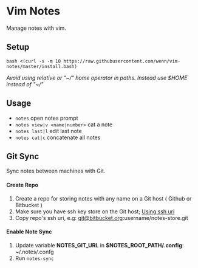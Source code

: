 # Vim Notes
Manage notes with vim.

## Setup
`bash <(curl -s -m 10 https://raw.githubusercontent.com/wenn/vim-notes/master/install.bash)`

_Avoid using relative or "~/" home operator in paths. Instead use $HOME instead of "~/"_

## Usage
- `notes` open notes prompt
- `notes view|v <name|number>` cat a note
- `notes last|l` edit last note
- `notes cat|c` concatenate all notes

## Git Sync
Sync notes between machines with Git.


#### Create Repo

1. Create a repo for storing notes with any name on a Git host ( Github or Bitbucket )
2. Make sure you have ssh key store on the Git host; [Using ssh uri](https://help.github.com/articles/generating-an-ssh-key/)
3. Copy repo's ssh uri, e.g: git@bitbucket.org:username/notes-store.git

#### Enable Note Sync

1. Update variable **NOTES\_GIT\_URL** in **$NOTES\_ROOT\_PATH/.config**: ~/.notes/.confg
2. Run `notes-sync`
